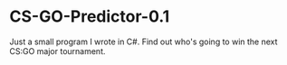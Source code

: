 # CS-GO-Predictor-0.1
Just a small program I wrote in C#. Find out who's going to win the next CS:GO major tournament. 
